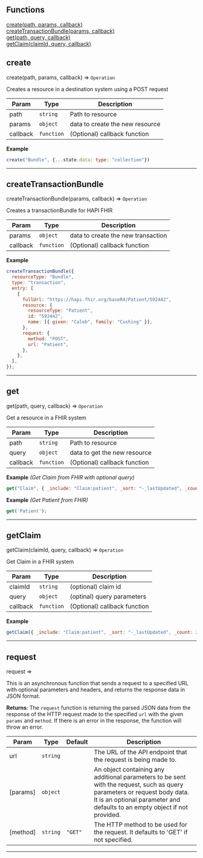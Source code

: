 ## Functions

<dl>
<dt>
    <a href="#create">create(path, params, callback)</a></dt>
<dt>
    <a href="#createtransactionbundle">createTransactionBundle(params, callback)</a></dt>
<dt>
    <a href="#get">get(path, query, callback)</a></dt>
<dt>
    <a href="#getclaim">getClaim(claimId, query, callback)</a></dt>
</dl>


## create

create(path, params, callback) ⇒ <code>Operation</code>

Creates a resource in a destination system using a POST request


| Param | Type | Description |
| --- | --- | --- |
| path | <code>string</code> | Path to resource |
| params | <code>object</code> | data to create the new resource |
| callback | <code>function</code> | (Optional) callback function |

**Example**  
```js
create("Bundle", {...state.data: type: "collection"})
```

* * *

## createTransactionBundle

createTransactionBundle(params, callback) ⇒ <code>Operation</code>

Creates a transactionBundle for HAPI FHIR


| Param | Type | Description |
| --- | --- | --- |
| params | <code>object</code> | data to create the new transaction |
| callback | <code>function</code> | (Optional) callback function |

**Example**  
```js
createTransactionBundle({
  resourceType: "Bundle",
  type: "transaction",
  entry: [
    {
      fullUrl: "https://hapi.fhir.org/baseR4/Patient/592442",
      resource: {
        resourceType: "Patient",
        id: "592442",
        name: [{ given: "Caleb", family: "Cushing" }],
      },
      request: {
        method: "POST",
        url: "Patient",
      },
    },
  ],
});
```

* * *

## get

get(path, query, callback) ⇒ <code>Operation</code>

Get a resource in a FHIR system


| Param | Type | Description |
| --- | --- | --- |
| path | <code>string</code> | Path to resource |
| query | <code>object</code> | data to get the new resource |
| callback | <code>function</code> | (Optional) callback function |

**Example** *(Get Claim from FHIR with optional query)*  
```js
get("Claim", { _include: "Claim:patient", _sort: "-_lastUpdated", _count: 200 })
```
**Example** *(Get Patient from FHIR)*  
```js
get('Patient');
```

* * *

## getClaim

getClaim(claimId, query, callback) ⇒ <code>Operation</code>

Get Claim in a FHIR system


| Param | Type | Description |
| --- | --- | --- |
| claimId | <code>string</code> | (optional) claim id |
| query | <code>object</code> | (optinal) query parameters |
| callback | <code>function</code> | (Optional) callback function |

**Example**  
```js
getClaim({ _include: "Claim:patient", _sort: "-_lastUpdated", _count: 200 });
```

* * *

## request

request ⇒

This is an asynchronous function that sends a request to a specified URL with optional parameters
and headers, and returns the response data in JSON format.

**Returns**: The `request` function is returning the parsed JSON data from the response of the HTTP
request made to the specified `url` with the given `params` and `method`. If there is an error in
the response, the function will throw an error.  

| Param | Type | Default | Description |
| --- | --- | --- | --- |
| url | <code>string</code> |  | The URL of the API endpoint that the request is being made to. |
| [params] | <code>object</code> |  | An object containing any additional parameters to be sent with the request, such as query parameters or request body data. It is an optional parameter and defaults to an empty object if not provided. |
| [method] | <code>string</code> | <code>&quot;GET&quot;</code> | The HTTP method to be used for the request. It defaults to 'GET' if not specified. |


* * *

